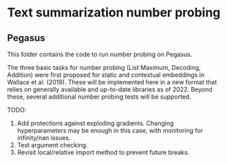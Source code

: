 # Text summarization number probing
## Pegasus

This folder contains the code to run number probing on Pegasus.

The three basic tasks for number probing (List Maximum, Decoding, Addition) were first proposed for static and contextual embeddings in Wallace et al. (2019). These will be implemented here in a new format that relies on generally available and up-to-date libraries as of 2022.
Beyond these, several additional number probing tests will be supported.

TODO:
1. Add protections against exploding gradients. Changing hyperparameters may be enough in this case, with monitoring for infinity/nan issues.
2. Test argument checking.
3. Revisit local/relative import method to prevent future breaks.
